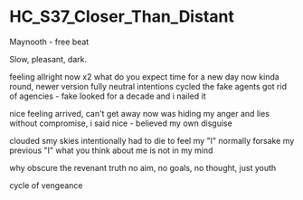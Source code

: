 # HC_S37_Closer_Than_Distant

Maynooth - free beat

Slow, pleasant, dark.

feeling allright now x2
what do you expect
time for a new day now
kinda round, newer version
fully neutral intentions
cycled the fake agents
got rid of agencies - fake
looked for a decade and i nailed it

nice feeling arrived, can't get away now
was hiding my anger and lies
without compromise, i said nice - 
believed my own disguise

clouded smy skies intentionally
had to die to feel my "I" normally
forsake my previous "I"
what you think about me is not in my mind

why obscure the revenant truth
no aim, no goals, no thought, just youth

cycle of vengeance



